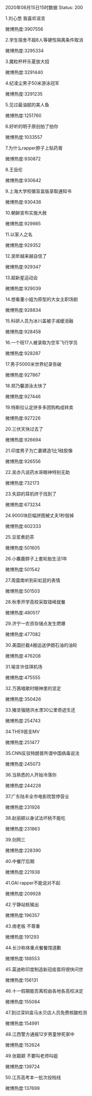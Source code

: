 2020年08月15日15时数据
Status: 200

1.刘心悠 我喜欢谣言

微博热度:3907556

2.学生宿舍不超6人等硬性隔离条件取消

微博热度:3295334

3.魔粒杯杯乐夏放大招

微博热度:3291440

4.纪凌尘男子50米游泳冠军

微博热度:3291235

5.见过最油腻的美人鱼

微博热度:1251760

6.好听的明子原创拍了拍你

微博热度:1033557

7.为什么rapper脖子上贴药膏

微博热度:930872

8.王岳伦

微博热度:930642

9.上海大学校徽盲盒版录取通知书

微博热度:930436

10.朝鲜宣布实施大赦

微博热度:929985

11.以家人之名

微博热度:929352

12.吴昕越来越自信了

微博热度:929347

13.超新星运动会

微博热度:929039

14.想看董小姐为原型的大女主职场剧

微博热度:928834

15.科研人员为冰川盖被子减缓消融

微博热度:928458

16.一个班17人被录取为空军飞行学员

微博热度:928287

17.男子5000米世界纪录告破

微博热度:927867

18.郑乃馨游泳太快了

微博热度:927446

19.特斯拉认定拼多多团购构成转卖

微博热度:927226

20.三伏天快过去了

微博热度:926694

21.印度男子为亡妻建造1比1硅胶像

微博热度:926556

22.吴亦凡说药水哥眼神特别无助

微博热度:732173

23.失踪的耳机终于找到了

微博热度:673234

24.9000块巨幅拼图被丈夫1秒毁掉

微博热度:602333

25.豆浆煮奶茶

微博热度:501605

26.小麋鹿脖子上套轮胎生活1年

微博热度:501542

27.周震南听到彩虹屁的表情

微博热度:501503

28.秋季开学高校采取错峰就餐

微博热度:480517

29.济宁一农资存储点发生燃爆

微博热度:477082

30.美国拦截4艘运送伊朗石油的油轮

微博热度:476208

31.喻言许佳琪机场

微博热度:475555

32.万茜唱歌时眼神里的坚定

微博热度:350426

33.猪坚强随洪水漂30公里奇迹生还

微博热度:254743

34.THE9首支MV

微博热度:251477

35.CNN反驳特朗普所谓中国病毒说法

微博热度:245073

36.当熟悉的人开始冷落你

微博热度:244228

37.广东陆丰全市电影院暂停营业

微博热度:231926

38.赵丽颖以身试法坏桃不能吃

微博热度:231863

39.剑网三

微博热度:228390

40.中餐厅后期

微博热度:221938

41.GAI rapper不能说对不起

微博热度:209928

42.宁静站桩输出

微博热度:196357

43.痞老板 不尊重

微博热度:191293

44.长沙称体重点餐餐馆道歉

微博热度:188553

45.莫迪称印度制造新冠疫苗将很快问世

微博热度:156131

46.十一假期能否离校由各地各高校决定

微博热度:155084

47.到过深圳盒马水贝店人员免费核酸检测

微博热度:154991

48.江西警方通报12岁男童惨死家中

微博热度:152624

49.张靓颖 不要叫老师叫姐

微博热度:139724

50.江苏高考本一批次投档线

微博热度:137699

